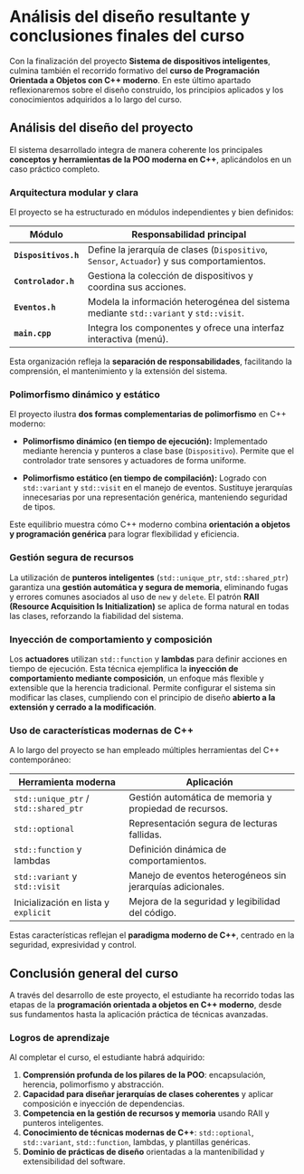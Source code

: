 # Análisis del diseño resultante y conclusiones finales del curso

Con la finalización del proyecto **Sistema de dispositivos inteligentes**, culmina también el recorrido formativo del **curso de Programación Orientada a Objetos con C++ moderno**.
En este último apartado reflexionaremos sobre el diseño construido, los principios aplicados y los conocimientos adquiridos a lo largo del curso.

## Análisis del diseño del proyecto

El sistema desarrollado integra de manera coherente los principales **conceptos y herramientas de la POO moderna en C++**, aplicándolos en un caso práctico completo.

### Arquitectura modular y clara

El proyecto se ha estructurado en módulos independientes y bien definidos:

| Módulo               | Responsabilidad principal                                                                  |
| -------------------- | ------------------------------------------------------------------------------------------ |
| **`Dispositivos.h`** | Define la jerarquía de clases (`Dispositivo`, `Sensor`, `Actuador`) y sus comportamientos. |
| **`Controlador.h`**  | Gestiona la colección de dispositivos y coordina sus acciones.                             |
| **`Eventos.h`**      | Modela la información heterogénea del sistema mediante `std::variant` y `std::visit`.      |
| **`main.cpp`**       | Integra los componentes y ofrece una interfaz interactiva (menú).                          |

Esta organización refleja la **separación de responsabilidades**, facilitando la comprensión, el mantenimiento y la extensión del sistema.

### Polimorfismo dinámico y estático

El proyecto ilustra **dos formas complementarias de polimorfismo** en C++ moderno:

* **Polimorfismo dinámico (en tiempo de ejecución):**
  Implementado mediante herencia y punteros a clase base (`Dispositivo`).
  Permite que el controlador trate sensores y actuadores de forma uniforme.

* **Polimorfismo estático (en tiempo de compilación):**
  Logrado con `std::variant` y `std::visit` en el manejo de eventos.
  Sustituye jerarquías innecesarias por una representación genérica, manteniendo seguridad de tipos.

Este equilibrio muestra cómo C++ moderno combina **orientación a objetos y programación genérica** para lograr flexibilidad y eficiencia.

### Gestión segura de recursos

La utilización de **punteros inteligentes** (`std::unique_ptr`, `std::shared_ptr`) garantiza una **gestión automática y segura de memoria**, eliminando fugas y errores comunes asociados al uso de `new` y `delete`.
El patrón **RAII (Resource Acquisition Is Initialization)** se aplica de forma natural en todas las clases, reforzando la fiabilidad del sistema.

### Inyección de comportamiento y composición

Los **actuadores** utilizan `std::function` y **lambdas** para definir acciones en tiempo de ejecución.
Esta técnica ejemplifica la **inyección de comportamiento mediante composición**, un enfoque más flexible y extensible que la herencia tradicional.
Permite configurar el sistema sin modificar las clases, cumpliendo con el principio de diseño **abierto a la extensión y cerrado a la modificación**.

### Uso de características modernas de C++

A lo largo del proyecto se han empleado múltiples herramientas del C++ contemporáneo:

| Herramienta moderna                   | Aplicación                                                 |
| ------------------------------------- | ---------------------------------------------------------- |
| `std::unique_ptr` / `std::shared_ptr` | Gestión automática de memoria y propiedad de recursos.     |
| `std::optional`                       | Representación segura de lecturas fallidas.                |
| `std::function` y lambdas             | Definición dinámica de comportamientos.                    |
| `std::variant` y `std::visit`         | Manejo de eventos heterogéneos sin jerarquías adicionales. |
| Inicialización en lista y `explicit`  | Mejora de la seguridad y legibilidad del código.           |

Estas características reflejan el **paradigma moderno de C++**, centrado en la seguridad, expresividad y control.

## Conclusión general del curso

A través del desarrollo de este proyecto, el estudiante ha recorrido todas las etapas de la **programación orientada a objetos en C++ moderno**, desde sus fundamentos hasta la aplicación práctica de técnicas avanzadas.

### Logros de aprendizaje

Al completar el curso, el estudiante habrá adquirido:

1. **Comprensión profunda de los pilares de la POO**: encapsulación, herencia, polimorfismo y abstracción.
2. **Capacidad para diseñar jerarquías de clases coherentes** y aplicar composición e inyección de dependencias.
3. **Competencia en la gestión de recursos y memoria** usando RAII y punteros inteligentes.
4. **Conocimiento de técnicas modernas de C++**: `std::optional`, `std::variant`, `std::function`, lambdas, y plantillas genéricas.
5. **Dominio de prácticas de diseño** orientadas a la mantenibilidad y extensibilidad del software.


